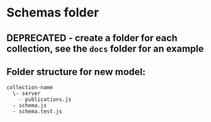# Schemas folder

## DEPRECATED - create a folder for each collection, see the `docs` folder for an example

## Folder structure for new model:

```
collection-name
  \- server
    - publications.js
  - schema.js
  - schema.test.js
```

